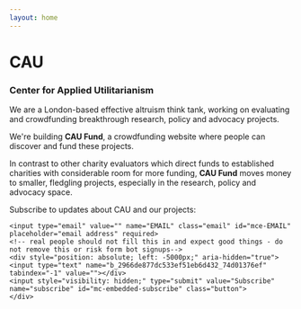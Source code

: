 ```yaml
---
layout: home
---
```


# CAU

### Center for Applied Utilitarianism

We are a London-based effective altruism think tank, working on evaluating and crowdfunding breakthrough research, policy and advocacy projects.

We're building **CAU Fund**, a crowdfunding website where people can discover and fund these projects.

In contrast to other charity evaluators which direct funds to established charities with considerable room for more funding, **CAU Fund** moves money to smaller, fledgling projects, especially in the research, policy and advocacy space.

Subscribe to updates about CAU and our projects:

<div id="mc_embed_signup">
<form action="https://fund.us19.list-manage.com/subscribe/post?u=2966de877dc533ef51eb6d432&amp;id=74d01376ef" method="post" id="mc-embedded-subscribe-form" name="mc-embedded-subscribe-form" class="validate" target="_blank" novalidate>
    <div id="mc_embed_signup_scroll">
	
	<input type="email" value="" name="EMAIL" class="email" id="mce-EMAIL" placeholder="email address" required>
    <!-- real people should not fill this in and expect good things - do not remove this or risk form bot signups-->
    <div style="position: absolute; left: -5000px;" aria-hidden="true"><input type="text" name="b_2966de877dc533ef51eb6d432_74d01376ef" tabindex="-1" value=""></div>
    <input style="visibility: hidden;" type="submit" value="Subscribe" name="subscribe" id="mc-embedded-subscribe" class="button">
    </div>
</form>
</div>
